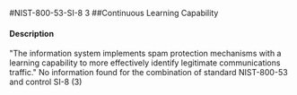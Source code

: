 #NIST-800-53-SI-8 3
##Continuous Learning Capability
#### Description
"The information system implements spam protection mechanisms with a learning capability to more effectively identify legitimate communications traffic."
No information found for the combination of standard NIST-800-53 and control SI-8 (3)
